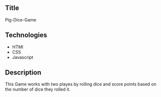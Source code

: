 ## Title

Pig-Dice-Game

## Technologies

- HTMl
- CSS
- Javascript

## Description

This Game works with two playes by rolling dice and score points based on the number of dice they rolled it.
